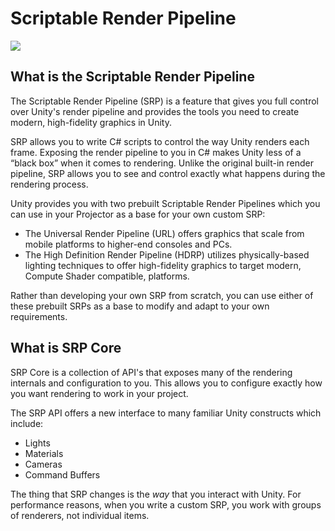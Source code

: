 # Scriptable Render Pipeline
![](https://blogs.unity3d.com/wp-content/uploads/2018/01/image5_rs.png)
## What is the Scriptable Render Pipeline

The Scriptable Render Pipeline (SRP) is a feature that gives you full control over Unity's render pipeline and provides the tools you need to create modern, high-fidelity graphics in Unity.

SRP allows you to write C# scripts to control the way Unity renders each frame. Exposing the render pipeline to you in C# makes Unity less of a “black box” when it comes to rendering. Unlike the original built-in render pipeline, SRP allows you to see and control exactly what happens during the rendering process. 

Unity provides you with two prebuilt Scriptable Render Pipelines which you can use in your Projector as a base for your own custom SRP:
* The Universal Render Pipeline (URL) offers graphics that scale from mobile platforms to higher-end consoles and PCs.
* The High Definition Render Pipeline (HDRP) utilizes physically-based lighting techniques to offer high-fidelity graphics to target modern, Compute Shader compatible, platforms.

Rather than developing your own SRP from scratch, you can use either of these prebuilt SRPs as a base to modify and adapt to your own requirements.

## What is SRP Core

SRP Core is a collection of API's that exposes many of the rendering internals and configuration to you. This allows you to configure exactly how you want rendering to work in your project.

The SRP API offers a new interface to many familiar Unity constructs which include:

- Lights
- Materials
- Cameras
- Command Buffers

The thing that SRP changes is the *way* that you interact with Unity. For performance reasons, when you write a custom SRP, you work with groups of renderers, not individual items.